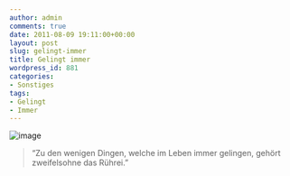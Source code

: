 ```yaml
---
author: admin
comments: true
date: 2011-08-09 19:11:00+00:00
layout: post
slug: gelingt-immer
title: Gelingt immer
wordpress_id: 881
categories:
- Sonstiges
tags:
- Gelingt
- Immer
---
```


![image](http://andydunkel.net/assets/uploads/2011/08/image10.png)

> “Zu den wenigen Dingen, welche im Leben immer gelingen, gehört zweifelsohne das Rührei.”
